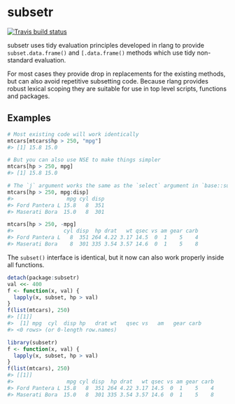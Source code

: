 
<!-- README.md is generated from README.Rmd. Please edit that file -->
subsetr
=======

[![Travis build status](https://travis-ci.org/jimhester/subsetr.svg?branch=master)](https://travis-ci.org/jimhester/subsetr)

subsetr uses tidy evaluation principles developed in rlang to provide `subset.data.frame()` and `[.data.frame()` methods which use tidy non-standard evaluation.

For most cases they provide drop in replacements for the existing methods, but can also avoid repetitive subsetting code. Because rlang provides robust lexical scoping they are suitable for use in top level scripts, functions and packages.

Examples
--------

``` r
# Most existing code will work identically
mtcars[mtcars$hp > 250, "mpg"]
#> [1] 15.8 15.0

# But you can also use NSE to make things simpler
mtcars[hp > 250, mpg]
#> [1] 15.8 15.0

# The `j` argument works the same as the `select` argument in `base::subset()`.
mtcars[hp > 250, mpg:disp]
#>                 mpg cyl disp
#> Ford Pantera L 15.8   8  351
#> Maserati Bora  15.0   8  301

mtcars[hp > 250, -mpg]
#>                cyl disp  hp drat   wt qsec vs am gear carb
#> Ford Pantera L   8  351 264 4.22 3.17 14.5  0  1    5    4
#> Maserati Bora    8  301 335 3.54 3.57 14.6  0  1    5    8
```

The `subset()` interface is identical, but it now can also work properly inside all functions.

``` r
detach(package:subsetr)
val <<- 400
f <- function(x, val) {
  lapply(x, subset, hp > val)
}
f(list(mtcars), 250)
#> [[1]]
#>  [1] mpg  cyl  disp hp   drat wt   qsec vs   am   gear carb
#> <0 rows> (or 0-length row.names)

library(subsetr)
f <- function(x, val) {
  lapply(x, subset, hp > val)
}
f(list(mtcars), 250)
#> [[1]]
#>                 mpg cyl disp  hp drat   wt qsec vs am gear carb
#> Ford Pantera L 15.8   8  351 264 4.22 3.17 14.5  0  1    5    4
#> Maserati Bora  15.0   8  301 335 3.54 3.57 14.6  0  1    5    8
```
